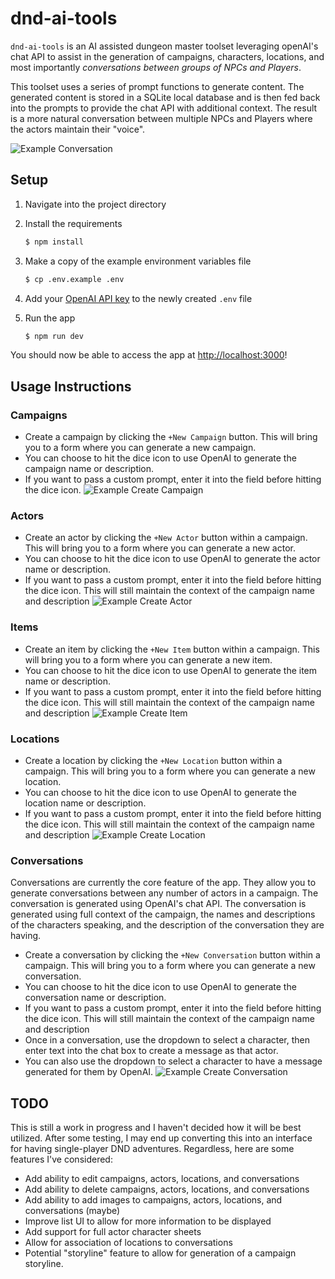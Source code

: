 # dnd-ai-tools
`dnd-ai-tools` is an AI assisted dungeon master toolset leveraging openAI's chat API to assist in the generation of campaigns, characters, locations, and most importantly _*conversations between groups of NPCs and Players*_.

This toolset uses a series of prompt functions to generate content. The generated content is stored in a SQLite local database and is then fed back into the prompts to provide the chat API with additional context. The result is a more natural conversation between multiple NPCs and Players where the actors maintain their "voice".

![Example Conversation](./public/conversation-example.gif)

## Setup
1. Navigate into the project directory
1. Install the requirements
   ```bash
   $ npm install
   ```

1. Make a copy of the example environment variables file
   ```bash
   $ cp .env.example .env
   ```
1. Add your [OpenAI API key](https://beta.openai.com/account/api-keys) to the newly created `.env` file

1. Run the app
   ```bash
   $ npm run dev
   ```

You should now be able to access the app at [http://localhost:3000](http://localhost:3000)!


## Usage Instructions
### Campaigns
- Create a campaign by clicking the `+New Campaign` button. This will bring you to a form where you can generate a new campaign.
- You can choose to hit the dice icon to use OpenAI to generate the campaign name or description.
- If you want to pass a custom prompt, enter it into the field before hitting the dice icon.
![Example Create Campaign](./public/create-campaign.gif)

### Actors
- Create an actor by clicking the `+New Actor` button within a campaign. This will bring you to a form where you can generate a new actor.
- You can choose to hit the dice icon to use OpenAI to generate the actor name or description.
- If you want to pass a custom prompt, enter it into the field before hitting the dice icon. This will still maintain the context of the campaign name and description
![Example Create Actor](./public/create-actor.gif)

### Items
- Create an item by clicking the `+New Item` button within a campaign. This will bring you to a form where you can generate a new item.
- You can choose to hit the dice icon to use OpenAI to generate the item name or description.
- If you want to pass a custom prompt, enter it into the field before hitting the dice icon. This will still maintain the context of the campaign name and description
![Example Create Item](./public/create-item.gif)

### Locations
- Create a location by clicking the `+New Location` button within a campaign. This will bring you to a form where you can generate a new location.
- You can choose to hit the dice icon to use OpenAI to generate the location name or description.
- If you want to pass a custom prompt, enter it into the field before hitting the dice icon. This will still maintain the context of the campaign name and description
![Example Create Location](./public/create-location.gif)

### Conversations
Conversations are currently the core feature of the app. They allow you to generate conversations between any number of actors in a campaign. The conversation is generated using OpenAI's chat API. The conversation is generated using full context of the campaign, the names and descriptions of the characters speaking, and the description of the conversation they are having.

- Create a conversation by clicking the `+New Conversation` button within a campaign. This will bring you to a form where you can generate a new conversation.
- You can choose to hit the dice icon to use OpenAI to generate the conversation name or description.
- If you want to pass a custom prompt, enter it into the field before hitting the dice icon. This will still maintain the context of the campaign name and description
- Once in a conversation, use the dropdown to select a character, then enter text into the chat box to create a message as that actor.
- You can also use the dropdown to select a character to have a message generated for them by OpenAI.
![Example Create Conversation](./public/create-conversation.gif)

## TODO
This is still a work in progress and I haven't decided how it will be best utilized. After some testing, I may end up converting this into an interface for having single-player DND adventures. Regardless, here are some features I've considered:
- Add ability to edit campaigns, actors, locations, and conversations
- Add ability to delete campaigns, actors, locations, and conversations
- Add ability to add images to campaigns, actors, locations, and conversations (maybe)
- Improve list UI to allow for more information to be displayed
- Add support for full actor character sheets
- Allow for association of locations to conversations
- Potential "storyline" feature to allow for generation of a campaign storyline.
